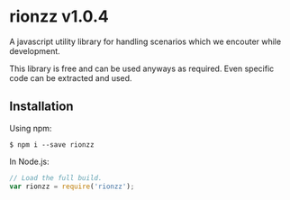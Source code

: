 # rionzz v1.0.4

A javascript utility library for handling scenarios which we encouter while development.

This library is free and can be used anyways as required.
Even specific code can be extracted and used.

## Installation

Using npm:
```shell
$ npm i --save rionzz
```

In Node.js:
```js
// Load the full build.
var rionzz = require('rionzz');
```